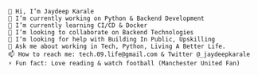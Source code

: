
    👋 Hi, I’m Jaydeep Karale
    🔭 I’m currently working on Python & Backend Development
    🌱 I’m currently learning CI/CD & Docker
    👯 I’m looking to collaborate on Backend Technologies
    🤔 I’m looking for help with Building In Public, Upskilling
    💬 Ask me about working in Tech, Python, Living A Better Life.
    📫 How to reach me: tech.09.life@gmail.com & Twitter @_jaydeepkarale
    ⚡ Fun fact: Love reading & watch football (Manchester United Fan)


<!---
jaydeepkarale/jaydeepkarale is a ✨ special ✨ repository because its `README.md` (this file) appears on your GitHub profile.
You can click the Preview link to take a look at your changes.
--->

